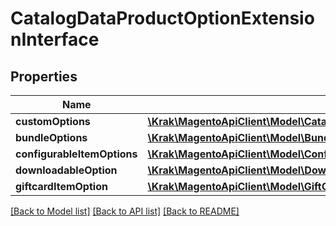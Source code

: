 # CatalogDataProductOptionExtensionInterface

## Properties
Name | Type | Description | Notes
------------ | ------------- | ------------- | -------------
**customOptions** | [**\Krak\MagentoApiClient\Model\CatalogDataCustomOptionInterface[]**](CatalogDataCustomOptionInterface.md) |  | [optional] 
**bundleOptions** | [**\Krak\MagentoApiClient\Model\BundleDataBundleOptionInterface[]**](BundleDataBundleOptionInterface.md) |  | [optional] 
**configurableItemOptions** | [**\Krak\MagentoApiClient\Model\ConfigurableProductDataConfigurableItemOptionValueInterface[]**](ConfigurableProductDataConfigurableItemOptionValueInterface.md) |  | [optional] 
**downloadableOption** | [**\Krak\MagentoApiClient\Model\DownloadableDataDownloadableOptionInterface**](DownloadableDataDownloadableOptionInterface.md) |  | [optional] 
**giftcardItemOption** | [**\Krak\MagentoApiClient\Model\GiftCardDataGiftCardOptionInterface**](GiftCardDataGiftCardOptionInterface.md) |  | [optional] 

[[Back to Model list]](../README.md#documentation-for-models) [[Back to API list]](../README.md#documentation-for-api-endpoints) [[Back to README]](../README.md)


